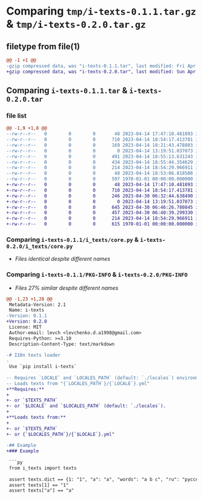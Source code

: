 # Comparing `tmp/i-texts-0.1.1.tar.gz` & `tmp/i-texts-0.2.0.tar.gz`

## filetype from file(1)

```diff
@@ -1 +1 @@
-gzip compressed data, was "i-texts-0.1.1.tar", last modified: Fri Apr 14 18:55:54 2023, max compression
+gzip compressed data, was "i-texts-0.2.0.tar", last modified: Sun Apr 30 06:46:42 2023, max compression
```

## Comparing `i-texts-0.1.1.tar` & `i-texts-0.2.0.tar`

### file list

```diff
@@ -1,9 +1,8 @@
--rw-r--r--   0        0        0       48 2023-04-14 17:47:10.481893 i-texts-0.1.1/i_texts/__init__.py
--rw-r--r--   0        0        0      710 2023-04-14 18:54:17.413781 i-texts-0.1.1/i_texts/core.py
--rw-r--r--   0        0        0      169 2023-04-14 18:21:43.478803 i-texts-0.1.1/i_texts/main.py
--rw-r--r--   0        0        0        0 2023-04-14 13:19:51.037073 i-texts-0.1.1/i_texts/py.typed
--rw-r--r--   0        0        0      491 2023-04-14 18:55:13.631243 i-texts-0.1.1/pyproject.toml
--rw-r--r--   0        0        0      434 2023-04-14 18:55:44.354629 i-texts-0.1.1/README.md
--rw-r--r--   0        0        0      214 2023-04-14 18:54:29.966911 i-texts-0.1.1/tests/__main__.py
--rw-r--r--   0        0        0       48 2023-04-14 18:53:06.818508 i-texts-0.1.1/tests/locales/ru.yml
--rw-r--r--   0        0        0      597 1970-01-01 00:00:00.000000 i-texts-0.1.1/PKG-INFO
+-rw-r--r--   0        0        0       48 2023-04-14 17:47:10.481893 i-texts-0.2.0/i_texts/__init__.py
+-rw-r--r--   0        0        0      710 2023-04-14 18:54:17.413781 i-texts-0.2.0/i_texts/core.py
+-rw-r--r--   0        0        0      246 2023-04-30 06:32:44.638490 i-texts-0.2.0/i_texts/main.py
+-rw-r--r--   0        0        0        0 2023-04-14 13:19:51.037073 i-texts-0.2.0/i_texts/py.typed
+-rw-r--r--   0        0        0      645 2023-04-30 06:46:26.780845 i-texts-0.2.0/pyproject.toml
+-rw-r--r--   0        0        0      457 2023-04-30 06:40:39.299330 i-texts-0.2.0/README.md
+-rw-r--r--   0        0        0      214 2023-04-14 18:54:29.966911 i-texts-0.2.0/tests/__main__.py
+-rw-r--r--   0        0        0      615 1970-01-01 00:00:00.000000 i-texts-0.2.0/PKG-INFO
```

### Comparing `i-texts-0.1.1/i_texts/core.py` & `i-texts-0.2.0/i_texts/core.py`

 * *Files identical despite different names*

### Comparing `i-texts-0.1.1/PKG-INFO` & `i-texts-0.2.0/PKG-INFO`

 * *Files 27% similar despite different names*

```diff
@@ -1,23 +1,28 @@
 Metadata-Version: 2.1
 Name: i-texts
-Version: 0.1.1
+Version: 0.2.0
 License: MIT
 Author-email: levch <levchenko.d.a1998@gmail.com>
 Requires-Python: >=3.10
 Description-Content-Type: text/markdown
 
-# I18n texts loader
-
 Use `pip install i-texts`
 
-- Requires `LOCALE` and `LOCALES_PATH` (default: `./locales`) environment variables.
-- Loads texts from "{`LOCALES_PATH`}/{`LOCALE`}.yml"
+**Requires:**
+
+- or `$TEXTS_PATH`
+- or `$LOCALE` and `$LOCALES_PATH` (default: `./locales`).
+
+**Loads texts from:**
+
+- or `$TEXTS_PATH`
+- or {`$LOCALES_PATH`}/{`$LOCALE`}.yml"
 
-## Example
+### Example
 
 ```py
 from i_texts import texts
 
 assert texts.dict == {1: "1", "a": "a", "words": "a b c", "ru": "русский"}
 assert texts[1] == "1"
 assert texts["a"] == "a"
```

